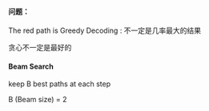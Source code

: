 #### 问题：

The red path is Greedy Decoding : 不一定是几率最大的结果

贪心不一定是最好的



#### Beam Search

keep B best paths at each step

B (Beam size) = 2



